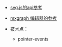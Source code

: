 - [svg.js的api参考](http://svgjs.com/animating/#animate)
- [mxgraph 编辑器的参考](https://www.draw.io/?demo=1)

- 技术点：
    - pointer-events